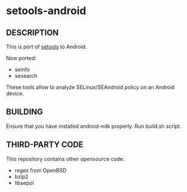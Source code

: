 # setools-android

## DESCRIPTION

This is port of [setools][1] to Android.

Now ported:

 * seinfo
 * sesearch

These tools allow to analyze SELinux/SEAndroid policy on an Android device.

[1]: http://oss.tresys.com/projects/setools


## BUILDING

Ensure that you have installed android-ndk properly. Run build.sh script.


## THIRD-PARTY CODE

This repository contains other opensource code:

 * regex from OpenBSD
 * bzip2
 * libsepol
